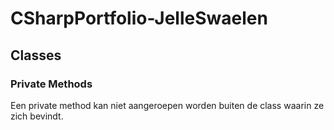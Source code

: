 # CSharpPortfolio-JelleSwaelen

## Classes

### Private Methods

Een private method kan niet aangeroepen worden buiten de class waarin ze zich bevindt.